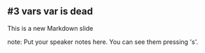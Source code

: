 ##  #3 vars var is dead

This is a new Markdown slide

note:
    Put your speaker notes here.
    You can see them pressing 's'.
